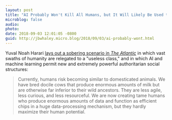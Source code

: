 ```yaml
---
layout: post
title: "AI Probably Won't Kill All Humans, but It Will Likely Be Used to Subjugate Them"
microblog: false
audio: 
photo: 
date: 2018-09-03 12:01:05 -0800
guid: http://jbwhaley.micro.blog/2018/09/03/ai-probably-wont.html
---
```

Yuval Noah Harari [lays out a sobering scenario in *The Atlantic*](https://www.theatlantic.com/magazine/archive/2018/10/yuval-noah-harari-technology-tyranny/568330/) in which vast swaths of humanity are relegated to a "useless class," and in which AI and machine learning permit new and extremely powerful authoritarian social structures:

> Currently, humans risk becoming similar to domesticated animals. We have bred docile cows that produce enormous amounts of milk but are otherwise far inferior to their wild ancestors. They are less agile, less curious, and less resourceful. We are now creating tame humans who produce enormous amounts of data and function as efficient chips in a huge data-processing mechanism, but they hardly maximize their human potential.
